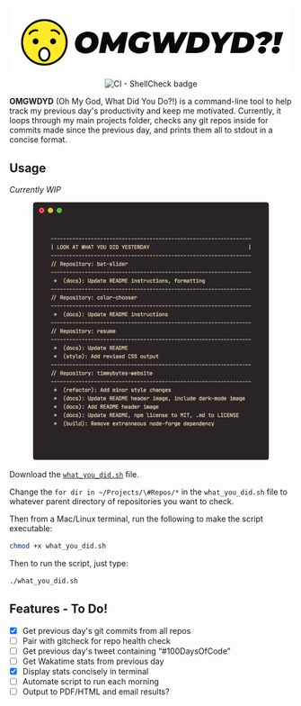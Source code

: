 <div align="center">
<img src="./OMGWDYD-logo.png" alt="OMGWDYD logo with suprised emoji" />
</div>

<div align="center">
  <img src="https://github.com/timmybytes/OMGWDYD/workflows/CI%20-%20ShellCheck/badge.svg" alt="CI - ShellCheck badge" />
</div>

**OMGWDYD** (Oh My God, What Did You Do?!) is a command-line tool to help track my previous day's productivity and keep me motivated. Currently, it loops through my main projects folder, checks any git repos inside for commits made since the previous day, and prints them all to stdout in a concise format.

## Usage

_Currently WIP_

<div align="center">
  <img src="https://raw.githubusercontent.com/timmybytes/OMGWDYD/main/OMGWDYD.png" alt="screenshot of OMGWDYD program displaying git repo results" width="420px" height="auto" />
</div>

Download the [`what_you_did.sh`](./what_you_did.sh) file.

Change the `for dir in ~/Projects/\#Repos/*` in the `what_you_did.sh` file to whatever parent directory of repositories you want to check.

Then from a Mac/Linux terminal, run the following to make the script executable:

```sh
chmod +x what_you_did.sh
```

Then to run the script, just type:

```sh
./what_you_did.sh
```

## Features - To Do!

- [x] Get previous day's git commits from all repos
- [ ] Pair with gitcheck for repo health check
- [ ] Get previous day's tweet containing “#100DaysOfCode”
- [ ] Get Wakatime stats from previous day
- [x] Display stats concisely in terminal
- [ ] Automate script to run each morning
- [ ] Output to PDF/HTML and email results?
